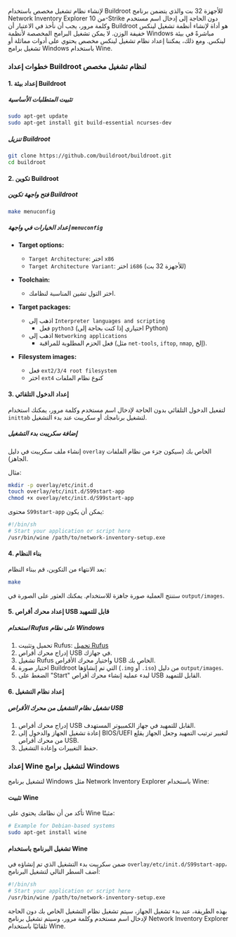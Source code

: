 لإنشاء نظام تشغيل مخصص باستخدام Buildroot للأجهزة 32 بت والذي يتضمن برنامج Network Inventory Explorer من 10-Strike دون الحاجة إلى إدخال اسم مستخدم وكلمة مرور، يجب أن نأخذ في الاعتبار أن Buildroot هو أداة لإنشاء أنظمة تشغيل لينكس خفيفة الوزن. لا يمكن تشغيل البرامج المخصصة لأنظمة Windows مباشرةً في بيئة لينكس. ومع ذلك، يمكننا إعداد نظام تشغيل لينكس مخصص يحتوي على أدوات مماثلة أو تشغيل برامج Windows باستخدام Wine.

### خطوات إعداد Buildroot لنظام تشغيل مخصص

#### 1. إعداد بيئة Buildroot

##### تثبيت المتطلبات الأساسية

```bash
sudo apt-get update
sudo apt-get install git build-essential ncurses-dev
```

##### تنزيل Buildroot

```bash
git clone https://github.com/buildroot/buildroot.git
cd buildroot
```

#### 2. تكوين Buildroot

##### فتح واجهة تكوين Buildroot

```bash
make menuconfig
```

##### إعداد الخيارات في واجهة `menuconfig`

- **Target options:**
  - `Target Architecture`: اختر `x86`
  - `Target Architecture Variant`: اختر `i686` (للأجهزة 32 بت)

- **Toolchain:**
  - اختر التول تشين المناسبة لنظامك.

- **Target packages:**
  - اذهب إلى `Interpreter languages and scripting`
    - فعل `python3` (اختياري إذا كنت بحاجة إلى Python)
  - اذهب إلى `Networking applications`
    - فعل الحزم المطلوبة للمراقبة (مثل `net-tools`, `iftop`, `nmap`, إلخ).

- **Filesystem images:**
  - فعل `ext2/3/4 root filesystem`
  - اختر `ext4` كنوع نظام الملفات

#### 3. إعداد الدخول التلقائي

لتفعيل الدخول التلقائي بدون الحاجة لإدخال اسم مستخدم وكلمة مرور، يمكنك استخدام `inittab` لتشغيل برنامجك أو سكريبت عند بدء التشغيل.

##### إضافة سكريبت بدء التشغيل

إنشاء ملف سكريبت في دليل `overlay` الخاص بك (سيكون جزء من نظام الملفات الجاهز).

مثال:
```bash
mkdir -p overlay/etc/init.d
touch overlay/etc/init.d/S99start-app
chmod +x overlay/etc/init.d/S99start-app
```

محتوى `S99start-app` يمكن أن يكون:
```bash
#!/bin/sh
# Start your application or script here
/usr/bin/wine /path/to/network-inventory-setup.exe
```

#### 4. بناء النظام

بعد الانتهاء من التكوين، قم ببناء النظام:
```bash
make
```

ستنتج العملية صورة جاهزة للاستخدام. يمكنك العثور على الصورة في `output/images`.

#### 5. إعداد محرك أقراص USB قابل للتمهيد

##### استخدام Rufus على نظام Windows

1. تحميل وتثبيت Rufus: [تحميل Rufus](https://rufus.ie/)
2. إدراج محرك أقراص USB في جهازك.
3. تشغيل Rufus واختيار محرك الأقراص USB الخاص بك.
4. اختيار صورة Buildroot التي تم إنشاؤها (`.img` أو `.iso`) من دليل `output/images`.
5. الضغط على "Start" لبدء عملية إنشاء محرك أقراص USB القابل للتمهيد.

#### 6. إعداد نظام التشغيل

##### تشغيل نظام التشغيل من محرك الأقراص USB

1. إدراج محرك أقراص USB القابل للتمهيد في جهاز الكمبيوتر المستهدف.
2. إعادة تشغيل الجهاز والدخول إلى BIOS/UEFI لتغيير ترتيب التمهيد وجعل الجهاز يقلع من محرك أقراص USB.
3. حفظ التغييرات وإعادة التشغيل.

### إعداد Wine لتشغيل برامج Windows

لتشغيل برنامج Windows مثل Network Inventory Explorer باستخدام Wine:

#### تثبيت Wine

تأكد من أن نظامك يحتوي على Wine مثبتًا:

```bash
# Example for Debian-based systems
sudo apt-get install wine
```

#### تشغيل البرنامج باستخدام Wine

ضمن سكريبت بدء التشغيل الذي تم إنشاؤه في `overlay/etc/init.d/S99start-app`، أضف السطر التالي لتشغيل البرنامج:

```bash
#!/bin/sh
# Start your application or script here
/usr/bin/wine /path/to/network-inventory-setup.exe
```

بهذه الطريقة، عند بدء تشغيل الجهاز، سيتم تشغيل نظام التشغيل الخاص بك دون الحاجة لإدخال اسم مستخدم وكلمة مرور، وسيتم تشغيل برنامج Network Inventory Explorer تلقائيًا باستخدام Wine.
